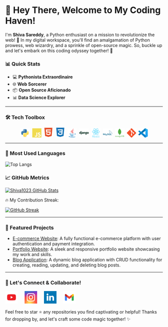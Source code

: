 # 👋 Hey There, Welcome to My Coding Haven!


I'm **Shiva Sareddy**, a Python enthusiast on a mission to revolutionize the web! 🚀 In my digital workspace, you'll find an amalgamation of Python prowess, web wizardry, and a sprinkle of open-source magic. So, buckle up and let's embark on this coding odyssey together! 🌟

### 📊 Quick Stats
- 💻 **Pythonista Extraordinaire**
- 🌐 **Web Sorcerer**
- 📦 **Open Source Aficionado**
- 📊 **Data Science Explorer**
<!--
### 🛠️ Tech Toolbox
- **Languages:**

  <img src="https://raw.githubusercontent.com/devicons/devicon/6910f0503efdd315c8f9b858234310c06e04d9c0/icons/python/python-original.svg" width="30px">     <img src="https://raw.githubusercontent.com/devicons/devicon/6910f0503efdd315c8f9b858234310c06e04d9c0/icons/javascript/javascript-plain.svg" width="30px">     <img src="https://github.com/devicons/devicon/blob/master/icons/html5/html5-plain.svg" height="30">     <img src="https://github.com/devicons/devicon/blob/master/icons/css3/css3-plain.svg" height="30">     <img src="https://raw.githubusercontent.com/devicons/devicon/6910f0503efdd315c8f9b858234310c06e04d9c0/icons/java/java-original.svg" width="30px">
- **Frameworks:**

  <img src="https://raw.githubusercontent.com/devicons/devicon/6910f0503efdd315c8f9b858234310c06e04d9c0/icons/django/django-plain-wordmark.svg" width="30px">     <img src="https://raw.githubusercontent.com/devicons/devicon/6910f0503efdd315c8f9b858234310c06e04d9c0/icons/react/react-original-wordmark.svg" width="30px">
- **Databases:**

  <img src="https://raw.githubusercontent.com/devicons/devicon/6910f0503efdd315c8f9b858234310c06e04d9c0/icons/mysql/mysql-plain-wordmark.svg" width="30px">     <img src="https://raw.githubusercontent.com/devicons/devicon/6910f0503efdd315c8f9b858234310c06e04d9c0/icons/mongodb/mongodb-plain-wordmark.svg" width="30px">
- **Tools:**

  <img src="https://raw.githubusercontent.com/devicons/devicon/6910f0503efdd315c8f9b858234310c06e04d9c0/icons/git/git-original.svg" width="30px">     <img src="https://raw.githubusercontent.com/devicons/devicon/6910f0503efdd315c8f9b858234310c06e04d9c0/icons/vscode/vscode-original.svg" width="30px">
-->

---

<!--### 🛠️ Tech Toolbox &nbsp;
  <img src="https://raw.githubusercontent.com/devicons/devicon/master/icons/python/python-original.svg" width="30px">&nbsp;&nbsp;
  <img src="https://raw.githubusercontent.com/devicons/devicon/master/icons/javascript/javascript-plain.svg" width="30px">&nbsp;&nbsp;
  <img src="https://raw.githubusercontent.com/devicons/devicon/master/icons/html5/html5-plain.svg" height="30">&nbsp;&nbsp;
  <img src="https://raw.githubusercontent.com/devicons/devicon/master/icons/css3/css3-plain.svg" height="30">&nbsp;&nbsp;
  <img src="https://raw.githubusercontent.com/devicons/devicon/master/icons/java/java-original.svg" width="30px">
  <img src="https://raw.githubusercontent.com/devicons/devicon/master/icons/django/django-plain-wordmark.svg" width="30px">&nbsp;&nbsp;
  <img src="https://raw.githubusercontent.com/devicons/devicon/master/icons/react/react-original-wordmark.svg" width="30px">
  <img src="https://raw.githubusercontent.com/devicons/devicon/master/icons/mysql/mysql-plain-wordmark.svg" width="30px">&nbsp;&nbsp;
  <img src="https://raw.githubusercontent.com/devicons/devicon/master/icons/mongodb/mongodb-plain-wordmark.svg" width="30px">
  <img src="https://raw.githubusercontent.com/devicons/devicon/master/icons/git/git-original.svg" width="30px">&nbsp;&nbsp;
  <img src="https://raw.githubusercontent.com/devicons/devicon/master/icons/vscode/vscode-original.svg" width="30px">
-->


### 🛠️ Tech Toolbox

<div style="display: flex; justify-content: center; align-items: center;">
  <img src="https://raw.githubusercontent.com/devicons/devicon/master/icons/python/python-original.svg" width="30px">&nbsp;&nbsp;
  <img src="https://raw.githubusercontent.com/devicons/devicon/master/icons/javascript/javascript-plain.svg" width="30px">&nbsp;&nbsp;
  <img src="https://raw.githubusercontent.com/devicons/devicon/master/icons/html5/html5-plain.svg" height="30" style="margin-bottom: 5px;">&nbsp;&nbsp;
  <img src="https://raw.githubusercontent.com/devicons/devicon/master/icons/css3/css3-plain.svg" height="30" style="margin-bottom: 5px;">&nbsp;&nbsp;
  <img src="https://raw.githubusercontent.com/devicons/devicon/master/icons/java/java-original.svg" width="30px">&nbsp;&nbsp;
  <img src="https://raw.githubusercontent.com/devicons/devicon/master/icons/django/django-plain-wordmark.svg" width="30px">&nbsp;&nbsp;
  <img src="https://raw.githubusercontent.com/devicons/devicon/master/icons/react/react-original-wordmark.svg" width="30px">&nbsp;&nbsp;
  <img src="https://raw.githubusercontent.com/devicons/devicon/master/icons/mysql/mysql-plain-wordmark.svg" width="30px">&nbsp;&nbsp;
  <img src="https://raw.githubusercontent.com/devicons/devicon/master/icons/mongodb/mongodb-plain-wordmark.svg" width="30px">&nbsp;&nbsp;
  <img src="https://raw.githubusercontent.com/devicons/devicon/master/icons/git/git-original.svg" width="30px">&nbsp;&nbsp;
  <img src="https://raw.githubusercontent.com/devicons/devicon/master/icons/vscode/vscode-original.svg" width="30px">
</div>


---

### 🌟 Most Used Languages
![Top Langs](https://github-readme-stats.vercel.app/api/top-langs/?username=Shiva1023&layout=compact)



### 📈 GitHub Metrics

[![Shiva1023 GitHub Stats](https://github-readme-stats.vercel.app/api?username=Shiva1023&show_icons=true&theme=radical)](https://github.com/Shiva1023)

🔥 My Contribution Streak:

[![GitHub Streak](https://github-readme-streak-stats.herokuapp.com/?user=Shiva1023&theme=radical)](https://github.com/Shiva1023)


---


### 🚀 Featured Projects
- [E-commerce Website](https://example.com/e-commerce): A fully functional e-commerce platform with user authentication and payment integration.
- [Portfolio Website](https://example.com/portfolio): A sleek and responsive portfolio website showcasing my work and skills.
- [Blog Application](https://example.com/blog): A dynamic blog application with CRUD functionality for creating, reading, updating, and deleting blog posts.



---


### 🤝 Let's Connect & Collaborate!

   <a href="https://www.youtube.com/@shiva.sareddy"><img style="margin-right: 10px;" src="https://raw.githubusercontent.com/edent/SuperTinyIcons/d190e37443ed7a09f39017cbf06d1b6be82d06e1/images/svg/youtube.svg" height="40"></a>&nbsp;&nbsp;
<a href="https://www.instagram.com/Shiva.sareddy"><img style="margin-right: 10px;" src="https://raw.githubusercontent.com/edent/SuperTinyIcons/d190e37443ed7a09f39017cbf06d1b6be82d06e1/images/svg/instagram.svg" height="40"></a>&nbsp;&nbsp;
<a href="https://www.linkedin.com/in/shiva-sareddy"><img style="margin-right: 10px;" src="https://raw.githubusercontent.com/edent/SuperTinyIcons/d190e37443ed7a09f39017cbf06d1b6be82d06e1/images/svg/linkedin.svg" height="40"></a>&nbsp;&nbsp;
<a href="mailto:shivapullareddy4931@gmail.com"><img style="margin-right: 10px;" src="https://raw.githubusercontent.com/edent/SuperTinyIcons/d190e37443ed7a09f39017cbf06d1b6be82d06e1/images/svg/gmail.svg" height="40"></a>





Feel free to star ⭐️ any repositories you find captivating or helpful! Thanks for dropping by, and let's craft some code magic together! ✨
  

